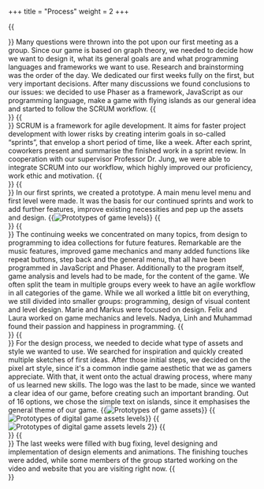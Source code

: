 +++
title = "Process"
weight = 2
+++

{{<section title="Research">}}
Many questions were thrown into the pot upon our first meeting as a group. Since our game is based on graph theory, we needed to decide how we want to design it, what its general goals are and what programming languages and frameworks we want to use. Research and brainstorming was the order of the day. We dedicated our first weeks fully on the first, but very important decisions. After many discussions we found conclusions to our issues: we decided to use Phaser as a framework, JavaScript as our programming language, make a game with flying islands as our general idea and started to follow the SCRUM workflow.
{{</section>}}
{{<section title="SCRUM">}}
SCRUM is a framework for agile development. It aims for faster project development with lower risks by creating interim goals in so-called “sprints”, that envelop a short period of time, like a week. After each sprint, coworkers present and summarise the finished work in a sprint review.
In cooperation with our supervisor Professor Dr. Jung, we were able to integrate SCRUM into our workflow, which highly improved our proficiency, work ethic and motivation.
{{</section>}}
{{<section title="Prototyping">}}
In our first sprints, we created a prototype. A main menu level menu and first level were made. It was the basis for our continued sprints and work to add further features, improve existing necessities and pep up the assets and design.
{{<image src="protolevels.jpg" alt="Prototypes of game levels" caption="First game levels on paper">}}
{{</section>}}
{{<section title="Developement">}}
The continuing weeks we concentrated on many topics, from design to programming to idea collections for future features.
Remarkable are the music features, improved game mechanics and many added functions like repeat buttons, step back and the general menu, that all have been programmed in JavaScript and Phaser. Additionally to the program itself, game analysis and levels had to be made, for the content of the game. We often split the team in multiple groups every week to have an agile workflow in all categories of the game.
While we all worked a little bit on everything, we still divided into smaller groups: programming, design of visual content and level design.
Marie and Markus were focused on design. Felix and Laura worked on game mechanics and levels. Nadya, Linh and Muhammad found their passion and happiness in programming. 
{{</section>}}
{{<section title="Designing">}}
For the design process, we needed to decide what type of assets and style we wanted to use. We searched for inspiration and quickly created multiple sketches of first ideas. After those initial steps, we decided on the pixel art style, since it's a common indie game aesthetic that we as gamers appreciate. With that, it went onto the actual drawing process, where many of us learned new skills.
The logo was the last to be made, since we wanted a clear idea of our game, before creating such an important branding. Out of 16 options, we chose the simple text on islands, since it emphasises the general theme of our game.
{{<image src="prototypes.jpg" alt="Prototypes of game assets" caption="Scetches of islands and connections between them">}}
{{<image src="assetsproto.jpg" alt="Prototypes of digital game assets levels" caption="Prototypes of islands in different styles">}}
{{<image src="assetsproto2.jpg" alt="Prototypes of digital game assets levels 2" caption="Final version of islands">}}
{{</section>}}
{{<section title="Final Touches">}}
The last weeks were filled with bug fixing, level designing and implementation of design elements and animations. The finishing touches were added, while some members of the group started working on the video and website that you are visiting right now.
{{</section>}}
